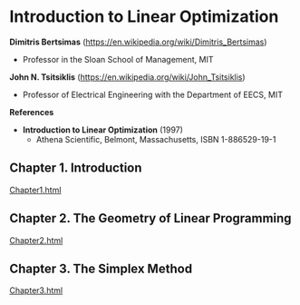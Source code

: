 # Introduction to Linear Optimization

**Dimitris Bertsimas** (https://en.wikipedia.org/wiki/Dimitris_Bertsimas)

- Professor in the Sloan School of Management, MIT

**John N. Tsitsiklis** (https://en.wikipedia.org/wiki/John_Tsitsiklis)

- Professor of Electrical Engineering with the Department of EECS, MIT

**References**

- **Introduction to Linear Optimization** (1997)
  - Athena Scientific, Belmont, Massachusetts, ISBN 1-886529-19-1



## Chapter 1. Introduction

[Chapter1.html](https://htmlpreview.github.io/?https://github.com/chofchof/linear-optimization/blob/main/Chapter1.html)



## Chapter 2. The Geometry of Linear Programming

[Chapter2.html](https://htmlpreview.github.io/?https://github.com/chofchof/linear-optimization/blob/main/Chapter2.html)



## Chapter 3. The Simplex Method

[Chapter3.html](https://htmlpreview.github.io/?https://github.com/chofchof/linear-optimization/blob/main/Chapter3.html)
